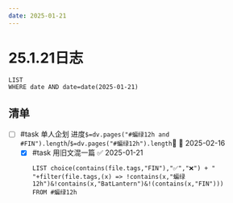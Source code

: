 ```yaml
---
date: 2025-01-21
---
```


# 25.1.21日志

```dataview
LIST 
WHERE date AND date=date(2025-01-21)
```

## 清单

- [ ] #task 单人企划 进度`$=dv.pages("#蝙绿12h and #FIN").length`/`$=dv.pages("#蝙绿12h").length`🔺 📅 2025-02-16
  - [x] #task 用旧文混一篇 ✅ 2025-01-21
    ```dataview
    LIST choice(contains(file.tags,"FIN"),"✅","❌") + " "+filter(file.tags,(x) => !contains(x,"蝙绿12h")&!contains(x,"BatLantern")&!(contains(x,"FIN")))
    FROM #蝙绿12h
    ```
